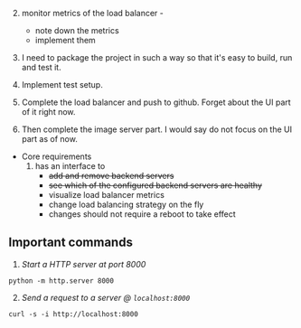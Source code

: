 
2. monitor metrics of the load balancer - 
    - note down the metrics
    - implement them

5. I need to package the project in such a way so that it's easy to build, run and test it.
6. Implement test setup.
7. Complete the load balancer and push to github. Forget about the UI part of it right now.
8. Then complete the image server part. I would say do not focus on the UI part as of now.

- Core requirements 
    1. has an interface to
        - ~~add and remove backend servers~~
        - ~~see which of the configured backend servers are healthy~~
        - visualize load balancer metrics
        - change load balancing strategy on the fly
        - changes should not require a reboot to take effect

## Important commands
1. *Start a HTTP server at port 8000*
```
python -m http.server 8000
```

2. *Send a request to a server @ `localhost:8000`*
```
curl -s -i http://localhost:8000
```

